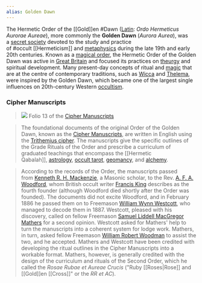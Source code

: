 ```yaml
---
alias: Golden Dawn
---
```

The Hermetic Order of the [[Gold]]en #Dawn ([Latin](https://en.wikipedia.org/wiki/Latin_language "Latin language"): _Ordo Hermeticus Aurorae Aureae_), more commonly the **Golden Dawn** (_Aurora Aurea_), was a [secret society](https://en.wikipedia.org/wiki/Secret_society#Europe "Secret society") devoted to the study and practice of #occult [[Hermeticism]] and [metaphysics](https://en.wikipedia.org/wiki/Metaphysics "Metaphysics") during the late 19th and early 20th centuries. Known as a [magical order](https://en.wikipedia.org/wiki/Magical_organization "Magical organization"), the Hermetic Order of the Golden Dawn was active in [Great Britain](https://en.wikipedia.org/wiki/Great_Britain "Great Britain") and focused its practices on [theurgy](https://en.wikipedia.org/wiki/Theurgy "Theurgy") and spiritual development. Many present-day concepts of ritual and [magic](https://en.wikipedia.org/wiki/Magic_(paranormal) "Magic (paranormal)") that are at the centre of contemporary traditions, such as [Wicca](https://en.wikipedia.org/wiki/Wicca "Wicca") and [Thelema](https://en.wikipedia.org/wiki/Thelema "Thelema"), were inspired by the Golden Dawn, which became one of the largest single influences on 20th-century Western [occultism](https://en.wikipedia.org/wiki/Occultism "Occultism").

### Cipher Manuscripts
>[![](https://upload.wikimedia.org/wikipedia/commons/thumb/b/b9/Cipher_Manuscripts_Folio_13.gif/220px-Cipher_Manuscripts_Folio_13.gif)](https://en.wikipedia.org/wiki/File:Cipher_Manuscripts_Folio_13.gif)
>Folio 13 of the [Cipher Manuscripts](https://en.wikipedia.org/wiki/Cipher_Manuscripts "Cipher Manuscripts")

> The foundational documents of the original Order of the Golden Dawn, known as the [Cipher Manuscripts](https://en.wikipedia.org/wiki/Cipher_Manuscripts "Cipher Manuscripts"), are written in English using the [Trithemius cipher](https://en.wikipedia.org/wiki/Trithemius_cipher "Trithemius cipher"). The manuscripts give the specific outlines of the Grade Rituals of the Order and prescribe a curriculum of graduated teachings that encompass the [[Hermetic Qabalah]], [astrology](https://en.wikipedia.org/wiki/Astrology "Astrology"), [occult tarot](https://en.wikipedia.org/wiki/Divinatory,_esoteric_and_occult_tarot "Divinatory, esoteric and occult tarot"), [geomancy](https://en.wikipedia.org/wiki/Geomancy "Geomancy"), and [alchemy](https://en.wikipedia.org/wiki/Alchemy "Alchemy").

> According to the records of the Order, the manuscripts passed from [Kenneth R. H. Mackenzie](https://en.wikipedia.org/wiki/Kenneth_R._H._Mackenzie "Kenneth R. H. Mackenzie"), a Masonic scholar, to the Rev. [A. F. A. Woodford](https://en.wikipedia.org/wiki/A._F._A._Woodford "A. F. A. Woodford"), whom British occult writer [Francis King](https://en.wikipedia.org/wiki/Francis_X._King "Francis X. King") describes as the fourth founder (although Woodford died shortly after the Order was founded). The documents did not excite Woodford, and in February 1886 he passed them on to Freemason [William Wynn Westcott](https://en.wikipedia.org/wiki/William_Wynn_Westcott "William Wynn Westcott"), who managed to decode them in 1887. Westcott, pleased with his discovery, called on fellow Freemason [Samuel Liddell MacGregor Mathers](https://en.wikipedia.org/wiki/Samuel_Liddell_MacGregor_Mathers "Samuel Liddell MacGregor Mathers") for a second opinion. Westcott asked for Mathers' help to turn the manuscripts into a coherent system for lodge work. Mathers, in turn, asked fellow Freemason [William Robert Woodman](https://en.wikipedia.org/wiki/William_Robert_Woodman "William Robert Woodman") to assist the two, and he accepted. Mathers and Westcott have been credited with developing the ritual outlines in the Cipher Manuscripts into a workable format. Mathers, however, is generally credited with the design of the curriculum and rituals of the Second Order, which he called the _Rosae Rubae et Aureae Crucis_ ("Ruby [[Roses|Rose]] and [[Gold]]en [[Cross]]" or the _RR et AC_).
> 